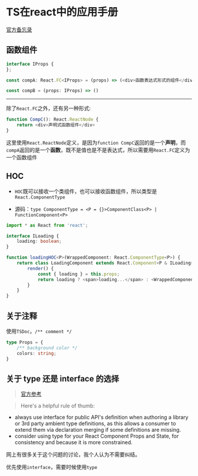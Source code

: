 # TS在react中的应用手册

[官方备忘录](https://react-typescript-cheatsheet.netlify.app/docs/basic/setup)

## 函数组件

```ts
interface IProps {
};

const compA: React.FC<IProps> = (props) => (<div>函数表达式形式的组件</div>)

const compB = (props: IProps) => ()
```

---

除了`React.FC`之外，还有另一种形式:

```js
function CompC(): React.ReactNode {
    return <div>声明式函数组件</div>
}
```

这里使用`React.ReactNode`定义，是因为`function CompC`返回的是一个**声明**，而`compA`返回的是一个**函数**，既不是值也是不是表达式，所以需要用`React.FC`定义为一个函数组件


## HOC

- `HOC`既可以接收一个类组件，也可以接收函数组件，所以类型是`React.ComponentType`

- 源码：`type ComponentType = <P = {}>ComponentClass<P> | FunctionComponent<P>`

```ts
import * as React from 'react';

interface ILoading {
    loading: boolean;
}

function loadingHOC<P>(WrappedComponent: React.ComponentType<P>) {
    return class LoadingComponent extends React.Component<P & ILoading> {
        render() {
            const { loading } = this.props;
            return loading ? <span>loading...</span> : <WrappedComponent {...this.props as P}/>
        }
    }
}
```

## 关于注释

使用`TSDoc`，`/** comment */`

```ts
type Props = {
    /** background color */
    colors: string;
}
```

## 关于 type 还是 interface 的选择

> [官方参考](https://react-typescript-cheatsheet.netlify.app/docs/basic/getting-started/basic_type_example/#types-or-interfaces)

> Here's a helpful rule of thumb:

- always use interface for public API's definition when authoring a library or 3rd party ambient type definitions, as this allows a consumer to extend them via declaration merging if some definitions are missing.
- consider using type for your React Component Props and State, for consistency and because it is more constrained.

网上有很多关于这个问题的讨论，我个人认为不需要纠结。

优先使用`interface`，需要时候使用`type`
